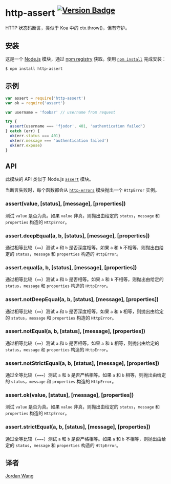 # http-assert <sup>[![Version Badge](http://versionbadg.es/jshttp/http-assert.svg)](https://www.npmjs.com/package/http-assert)</sup>

HTTP 状态码断言，类似于 Koa 中的 ctx.throw()，但有守护。

## 安装

这是一个 [Node.js](https://nodejs.org/en/) 模块，通过 [npm registry](https://www.npmjs.com/) 获取。使用 [`npm install`](https://docs.npmjs.com/getting-started/installing-npm-packages-locally) 完成安装：

```bash
$ npm install http-assert
```

## 示例
```js
var assert = require('http-assert')
var ok = require('assert')

var username = 'foobar' // username from request

try {
  assert(username === 'fjodor', 401, 'authentication failed')
} catch (err) {
  ok(err.status === 401)
  ok(err.message === 'authentication failed')
  ok(err.expose)
}
```

## API

此模块的 API 类似于 Node.js [`assert`](https://nodejs.org/dist/latest/docs/api/assert.html) 模块。

当断言失败时，每个函数都会从 [`http-errors`](https://www.npmjs.com/package/http-errors) 模块抛出一个 `HttpError` 实例。

### assert(value, [status], [message], [properties])

测试 `value` 是否为真。如果 `value` 非真，则抛出由给定的 `status`，`message` 和 `properties` 构造的 `HttpError`。

### assert.deepEqual(a, b, [status], [message], [properties])

通过相等比较（`==`）测试 `a` 和 `b` 是否深度相等。如果 `a` 和 `b` 不相等，则抛出由给定的 `status`，`message` 和 `properties` 构造的 `HttpError`。

### assert.equal(a, b, [status], [message], [properties])

通过相等比较（`==`）测试 `a` 和 `b` 是否相等。如果 `a` 和 `b` 不相等，则抛出由给定的 `status`，`message` 和 `properties` 构造的 `HttpError`。

### assert.notDeepEqual(a, b, [status], [message], [properties])

通过相等比较（`==`）测试 `a` 和 `b` 是否深度相等。如果 `a` 和 `b` 相等，则抛出由给定的 `status`，`message` 和 `properties` 构造的 `HttpError`。

### assert.notEqual(a, b, [status], [message], [properties])


通过相等比较（`==`）测试 `a` 和 `b` 是否相等。如果 `a` 和 `b` 相等，则抛出由给定的 `status`，`message` 和 `properties` 构造的 `HttpError`。

### assert.notStrictEqual(a, b, [status], [message], [properties])


通过全等比较（`===`）测试 `a` 和 `b` 是否严格相等。如果 `a` 和 `b` 相等，则抛出由给定的 `status`，`message` 和 `properties` 构造的 `HttpError`。

### assert.ok(value, [status], [message], [properties])

测试 `value` 是否为真。如果 `value` 非真，则抛出由给定的 `status`，`message` 和 `properties` 构造的 `HttpError`。

### assert.strictEqual(a, b, [status], [message], [properties])

通过全等比较（`===`）测试 `a` 和 `b` 是否严格相等。如果 `a` 和 `b` 不相等，则抛出由给定的 `status`，`message` 和 `properties` 构造的 `HttpError`。

## 译者

[Jordan Wang](https://github.com/mingmingwon/)
